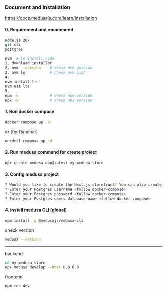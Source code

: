 ### Document and Installation
https://docs.medusajs.com/learn/installation

#### 0. Requirement and recommend
```bash 
node.js 20+
git cli
postgres
``` 
```bash 
nvm  # to install node
1. download installer
2. nvm --version    # check nvm version
3. nvm ls           # check nvm list
4. 
nvm install lts
nvm use lts
5.
npm -v              # check npm version
npx -v              # check npx version
``` 
#### 1. Run docker compose
```bash 
docker compose up -d
``` 
or (for Rancher)
```bash 
nerdctl compose up -d
``` 
#### 2. Run medusa command for create project
```bash
npx create-medusa-app@latest my-medusa-store
```

#### 3. Config medusa project
```bash
? Would you like to create the Next.js storefront? You can also create it later Yes
? Enter your Postgres username <follow docker-compose>
? Enter your Postgres password <follow docker-compose>
? Enter your Postgres users database name <follow docker-compose>
```

#### 4. install medusa CLI (global)
```bash
npm install -g @medusajs/medusa-cli
```
check version

```bash
medusa --version
```
---
backend
```bash
cd my-medusa-store
npx medusa develop --host 0.0.0.0
```
frontend
```bash
npm run dev
```

